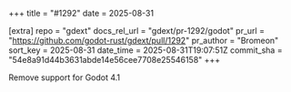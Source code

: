 +++
title = "#1292"
date = 2025-08-31

[extra]
repo = "gdext"
docs_rel_url = "gdext/pr-1292/godot"
pr_url = "https://github.com/godot-rust/gdext/pull/1292"
pr_author = "Bromeon"
sort_key = 2025-08-31
date_time = 2025-08-31T19:07:51Z
commit_sha = "54e8a91d44b3631abde14e56cee7708e25546158"
+++

Remove support for Godot 4.1
